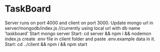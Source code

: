 # TaskBoard
Server runs on port 4000 and client on port 3000.
Update mongo url in server/mongodb/index.js //currently using local url with db name 'taskboard'
Start mongo server
Start: cd server && npm i && nodemon index.js
create .env file in client folder and paste .env.example data in it.
Start: cd ../client && npm i && npm start